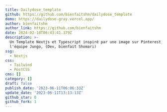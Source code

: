 ```yaml
---
title: Dailydose_template
github: https://github.com/bienfaitshm/dailydose_template
demo: https://dailydose-gray.vercel.app/
author: bienfaitshm
author_link: https://github.com/bienfaitshm
date: 2024-02-18T06:43:41.379Z
description: >-
  Un Template Nextjs et Typescript inspiré par une image sur Pinterest, par
  l'équipe Jungo, (Dev, bienfait Shomari)
ssg:
  - Nextjs
css:
  - Tailwind
  - PostCSS
cms: []
category: []
draft: false
publish_date: '2023-06-11T06:06:33Z'
update_date: '2023-06-11T13:13:13Z'
github_star: 0
github_fork: 1
---
```

